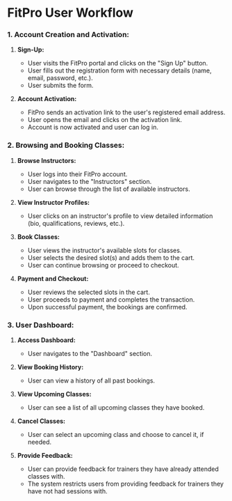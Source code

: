 # **FitPro User Workflow**

### **1. Account Creation and Activation:**

1. **Sign-Up:**

   - User visits the FitPro portal and clicks on the "Sign Up" button.
   - User fills out the registration form with necessary details (name, email, password, etc.).
   - User submits the form.

2. **Account Activation:**
   - FitPro sends an activation link to the user's registered email address.
   - User opens the email and clicks on the activation link.
   - Account is now activated and user can log in.

### **2. Browsing and Booking Classes:**

1. **Browse Instructors:**

   - User logs into their FitPro account.
   - User navigates to the "Instructors" section.
   - User can browse through the list of available instructors.

2. **View Instructor Profiles:**

   - User clicks on an instructor's profile to view detailed information (bio, qualifications, reviews, etc.).

3. **Book Classes:**

   - User views the instructor's available slots for classes.
   - User selects the desired slot(s) and adds them to the cart.
   - User can continue browsing or proceed to checkout.

4. **Payment and Checkout:**
   - User reviews the selected slots in the cart.
   - User proceeds to payment and completes the transaction.
   - Upon successful payment, the bookings are confirmed.

### **3. User Dashboard:**

1. **Access Dashboard:**
   - User navigates to the "Dashboard" section.
2. **View Booking History:**

   - User can view a history of all past bookings.

3. **View Upcoming Classes:**

   - User can see a list of all upcoming classes they have booked.

4. **Cancel Classes:**

   - User can select an upcoming class and choose to cancel it, if needed.

5. **Provide Feedback:**
   - User can provide feedback for trainers they have already attended classes with.
   - The system restricts users from providing feedback for trainers they have not had sessions with.
